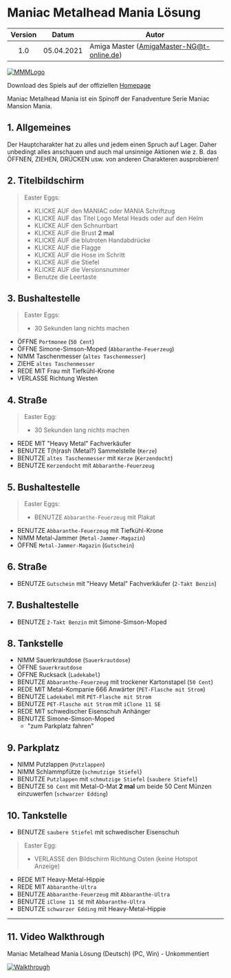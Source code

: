 # Maniac Metalhead Mania Lösung

| Version | Datum      | Autor                                     |
|:-------:|------------|-------------------------------------------|
|   1.0   | 05.04.2021 | Amiga Master (AmigaMaster-NG@t-online.de) |

[![MMMLogo](https://www.maniac-mansion-mania.com/banner/banner.png)](https://www.maniac-mansion-mania.com)

Download des Spiels auf der offiziellen [Homepage](https://www.maniac-mansion-mania.com)

Maniac Metalhead Mania ist ein Spinoff der Fanadventure Serie Maniac Mansion Mania.

## 1. Allgemeines

Der Hauptcharakter hat zu alles und jedem einen Spruch auf Lager. Daher unbedingt alles anschauen und auch mal unsinnige Aktionen wie z. B. das ÖFFNEN, ZIEHEN, DRÜCKEN usw. von anderen Charakteren ausprobieren!

## 2. Titelbildschirm

>Easter Eggs:
> - KLICKE AUF den MANIAC oder MANIA Schriftzug
> - KLICKE AUF das Titel Logo Metal Heads oder auf den Helm
> - KLICKE AUF den Schnurrbart
> - KLICKE AUF die Brust **2 mal**
> - KLICKE AUF die blutroten Handabdrücke
> - KLICKE AUF die Flagge
> - KLICKE AUF die Hose im Schritt
> - KLICKE AUF die Stiefel
> - KLICKE AUF die Versionsnummer
> - Benutze die Leertaste

## 3. Bushaltestelle

>Easter Eggs:
> - 30 Sekunden lang nichts machen

- ÖFFNE `Portmonee` (`50 Cent`)
- ÖFFNE Simone-Simson-Moped (`Abbaranthe-Feuerzeug`)
- NIMM Taschenmesser (`altes Taschenmesser`)
- ZIEHE `altes Taschenmesser`
- REDE MIT Frau mit Tiefkühl-Krone
- VERLASSE Richtung Westen

## 4. Straße

>Easter Egg:
> - 30 Sekunden lang nichts machen
- REDE MIT "Heavy Metal" Fachverkäufer
- BENUTZE T(h)rash (Metal?) Sammelstelle (`Kerze`)
- BENUTZE `altes Taschenmesser` mit `Kerze` (`Kerzendocht`)
- BENUTZE `Kerzendocht` mit `Abbaranthe-Feuerzeug`

## 5. Bushaltestelle

>Easter Eggs:
> - BENUTZE `Abbaranthe-Feuerzeug` mit Plakat
- BENUTZE `Abbaranthe-Feuerzeug` mit Tiefkühl-Krone
- NIMM Metal-Jammer (`Metal-Jammer-Magazin`)
- ÖFFNE `Metal-Jammer-Magazin` (`Gutschein`)

## 6. Straße

- BENUTZE `Gutschein` mit "Heavy Metal" Fachverkäufer (`2-Takt Benzin`)

## 7. Bushaltestelle

- BENUTZE `2-Takt Benzin` mit Simone-Simson-Moped

## 8. Tankstelle

- NIMM Sauerkrautdose (`Sauerkrautdose`)
- ÖFFNE `Sauerkrautdose`
- ÖFFNE Rucksack (`Ladekabel`)
- BENUTZE `Abbaranthe-Feuerzeug` mit trockener Kartonstapel (`50 Cent`)
- REDE MIT Metal-Kompanie 666 Anwärter (`PET-Flasche mit Strom`)
- BENUTZE `Ladekabel` mit `PET-Flasche mit Strom`
- BENUTZE `PET-Flasche mit Strom` mit `iClone 11 SE`
- REDE MIT schwedischer Eisenschuh Anhänger
- BENUTZE Simone-Simson-Moped
  - "zum Parkplatz fahren"

## 9. Parkplatz

- NIMM Putzlappen (`Putzlappen`)
- NIMM Schlammpfütze (`schmutzige Stiefel`)
- BENUTZE `Putzlappen` mit `schmutzige Stiefel` (`saubere Stiefel`)
- BENUTZE `50 Cent` mit Metal-O-Mat **2 mal** um beide 50 Cent Münzen einzuwerfen (`schwarzer Edding`)

## 10. Tankstelle

- BENUTZE `saubere Stiefel` mit schwedischer Eisenschuh
>Easter Egg:
> - VERLASSE den Bildschirm Richtung Osten (keine Hotspot Anzeige)
- REDE MIT Heavy-Metal-Hippie
- REDE MIT `Abbaranthe-Ultra`
- BENUTZE `Abbaranthe-Feuerzeug` mit `Abbaranthe-Ultra`
- BENUTZE `iClone 11 SE` mit `Abbaranthe-Ultra`
- BENUTZE `schwarzer Edding` mit Heavy-Metal-Hippie

--------------------------------------------------------------------------------

## 11. Video Walkthrough

Maniac Metalhead Mania Lösung (Deutsch) (PC, Win) - Unkommentiert

[![Walkthrough](https://img.youtube.com/vi/gJrrCh95o1c/0.jpg)](https://www.youtube.com/watch?v=gJrrCh95o1c)
